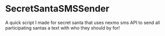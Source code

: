 # SecretSantaSMSSender
A quick script I made for secret santa that uses nexmo sms API to send all participating santas a text with who they should by for!
